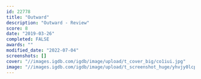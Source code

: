 ```yaml
---
id: 22778
title: "Outward"
description: "Outward - Review"
score: 8
date: "2019-03-26"
completed: FALSE
awards: ""
modified_date: "2022-07-04"
screenshots: []
cover: "//images.igdb.com/igdb/image/upload/t_cover_big/co1iui.jpg"
image: "//images.igdb.com/igdb/image/upload/t_screenshot_huge/yhvjy0lcpi9351eu70qb.jpg"
---
```

